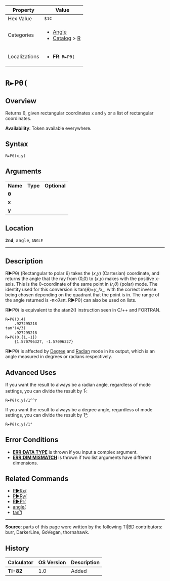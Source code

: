 | Property      | Value |
|---------------|-------|
| Hex Value     | `$1C`|
| Categories    | <ul><li>[Angle](<../categories/Angle.md>)</li><li>[Catalog](<../categories/Catalog.md>) > [R](<../categories/Catalog.md#R>)</li></ul> |
| Localizations | <ul><li><b>FR</b>: `R►Pθ(`</li></ul> |

# `R►Pθ(`

## Overview
Returns θ, given rectangular coordinates `x` and `y` or a list of rectangular coordinates.


<b>Availability</b>: Token available everywhere.

## Syntax
`R►Pθ(x,y)`

## Arguments
<table>
<tr><th>Name</th><th>Type</th><th>Optional</th></tr>

<tr><td><b>θ</b></td><td></td><td></td></tr>

<tr><td><b>x</b></td><td></td><td></td></tr>

<tr><td><b>y</b></td><td></td><td></td></tr>

</table>

## Location
<tt><kbd><b>2nd</b></kbd></tt>, <kbd>angle</kbd>, `ANGLE`
<hr>

## Description

R►Pθ( (Rectangular to polar θ) takes the (_x_,_y_) (Cartesian) coordinate, and returns the angle that the ray from (0,0) to (_x_,_y_) makes with the positive x-axis. This is the θ-coordinate of the same point in (_r_,_θ_) (polar) mode. The identity used for this conversion is tan(_θ_)=_y__/x_, with the correct inverse being chosen depending on the quadrant that the point is in. The range of the angle returned is -π<_θ_≤π. R►Pθ( can also be used on lists.

R►Pθ( is equivalent to the atan2() instruction seen in C/++ and FORTRAN.

```ti-basic
R►Pθ(3,4)
    .927295218
tanֿ¹(4/3)
    .927295218
R►Pθ(0,{1,-1})
    {1.570796327, -1.57096327}
```

R►Pθ( is affected by [Degree](degree-mode) and [Radian](radian-mode) mode in its output, which is an angle measured in degrees or radians respectively.

## Advanced Uses

If you want the result to always be a radian angle, regardless of mode settings, you can divide the result by 1<sup><a href="ʳ.md">ʳ</a></sup>:

```ti-basic
R►Pθ(x,y)/1^^r
```

If you want the result to always be a degree angle, regardless of mode settings, you can divide the result by 1[°](°.md):

```ti-basic
R►Pθ(x,y)/1°
```

## Error Conditions

*   **[ERR:DATA TYPE](errors#datatype)** is thrown if you input a complex argument.
*   **[ERR:DIM MISMATCH](errors#dimmismatch)** is thrown if two list arguments have different dimensions.

## Related Commands

*   [P►Rx(](P►Rx\(.md)
*   [P►Ry(](P►Ry\(.md)
*   [R►Pr(](R►Pr\(.md)
*   [angle(](angle\(.md)
*   [tanֿ¹(](tanֿ¹\(.md)

* * *

**Source**: parts of this page were written by the following TI|BD contributors: burr, DarkerLine, GoVegan, thornahawk.

## History
| Calculator | OS Version | Description |
|------------|------------|-------------|
| <b>TI-82</b> | 1.0 | Added |


